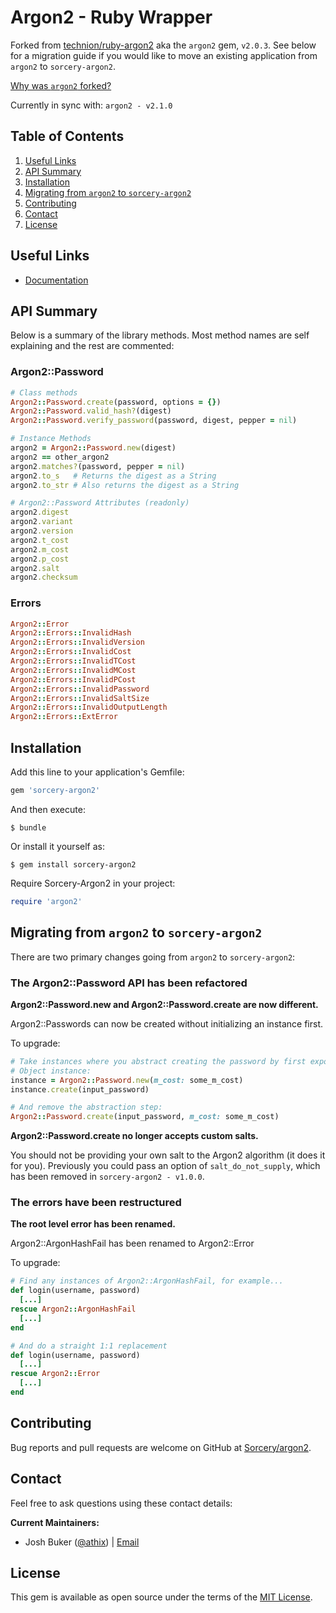 # Argon2 - Ruby Wrapper

Forked from [technion/ruby-argon2](https://github.com/technion/ruby-argon2) aka
the `argon2` gem, `v2.0.3`. See below for a migration guide if you would like to
move an existing application from `argon2` to `sorcery-argon2`.

[Why was `argon2` forked?](https://github.com/technion/ruby-argon2/pull/44#issuecomment-816271661)

Currently in sync with: `argon2 - v2.1.0`

## Table of Contents

1. [Useful Links](#useful-links)
2. [API Summary](#api-summary)
3. [Installation](#installation)
4. [Migrating from `argon2` to `sorcery-argon2`](#migrating-from-argon2-to-sorcery-argon2)
5. [Contributing](#contributing)
6. [Contact](#contact)
7. [License](#license)

## Useful Links

* [Documentation](https://rubydoc.info/gems/sorcery-argon2)

## API Summary

Below is a summary of the library methods. Most method names are self explaining
and the rest are commented:

### Argon2::Password

```ruby
# Class methods
Argon2::Password.create(password, options = {})
Argon2::Password.valid_hash?(digest)
Argon2::Password.verify_password(password, digest, pepper = nil)

# Instance Methods
argon2 = Argon2::Password.new(digest)
argon2 == other_argon2
argon2.matches?(password, pepper = nil)
argon2.to_s   # Returns the digest as a String
argon2.to_str # Also returns the digest as a String

# Argon2::Password Attributes (readonly)
argon2.digest
argon2.variant
argon2.version
argon2.t_cost
argon2.m_cost
argon2.p_cost
argon2.salt
argon2.checksum
```

### Errors

```ruby
Argon2::Error
Argon2::Errors::InvalidHash
Argon2::Errors::InvalidVersion
Argon2::Errors::InvalidCost
Argon2::Errors::InvalidTCost
Argon2::Errors::InvalidMCost
Argon2::Errors::InvalidPCost
Argon2::Errors::InvalidPassword
Argon2::Errors::InvalidSaltSize
Argon2::Errors::InvalidOutputLength
Argon2::Errors::ExtError
```

## Installation

Add this line to your application's Gemfile:

```ruby
gem 'sorcery-argon2'
```

And then execute:

```
$ bundle
```

Or install it yourself as:

```
$ gem install sorcery-argon2
```

Require Sorcery-Argon2 in your project:

```ruby
require 'argon2'
```

## Migrating from `argon2` to `sorcery-argon2`

There are two primary changes going from `argon2` to `sorcery-argon2`:

### The Argon2::Password API has been refactored

**Argon2::Password.new and Argon2::Password.create are now different.**

Argon2::Passwords can now be created without initializing an instance first.

To upgrade:

```ruby
# Take instances where you abstract creating the password by first exposing an
# Object instance:
instance = Argon2::Password.new(m_cost: some_m_cost)
instance.create(input_password)

# And remove the abstraction step:
Argon2::Password.create(input_password, m_cost: some_m_cost)
```

**Argon2::Password.create no longer accepts custom salts.**

You should not be providing your own salt to the Argon2 algorithm (it does it
for you). Previously you could pass an option of `salt_do_not_supply`, which has
been removed in `sorcery-argon2 - v1.0.0`.

### The errors have been restructured

**The root level error has been renamed.**

Argon2::ArgonHashFail has been renamed to Argon2::Error

To upgrade:

```ruby
# Find any instances of Argon2::ArgonHashFail, for example...
def login(username, password)
  [...]
rescue Argon2::ArgonHashFail
  [...]
end

# And do a straight 1:1 replacement
def login(username, password)
  [...]
rescue Argon2::Error
  [...]
end
```

## Contributing

Bug reports and pull requests are welcome on GitHub at
[Sorcery/argon2](https://github.com/Sorcery/argon2).

## Contact

Feel free to ask questions using these contact details:

**Current Maintainers:**

* Josh Buker ([@athix](https://github.com/athix)) | [Email](mailto:crypto+sorcery@joshbuker.com?subject=Sorcery)

## License

This gem is available as open source under the terms of the
[MIT License](https://opensource.org/licenses/MIT).

